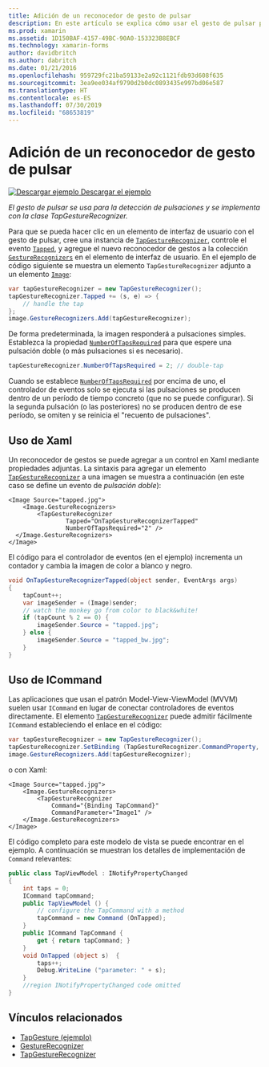```yaml
---
title: Adición de un reconocedor de gesto de pulsar
description: En este artículo se explica cómo usar el gesto de pulsar para la detección de pulsaciones en una aplicación de Xamarin.Forms. La detección de pulsaciones se implementa con la clase TapGestureRecognizer.
ms.prod: xamarin
ms.assetid: 1D150BAF-4157-49BC-90A0-153323B8EBCF
ms.technology: xamarin-forms
author: davidbritch
ms.author: dabritch
ms.date: 01/21/2016
ms.openlocfilehash: 959729fc21ba59133e2a92c1121fdb93d608f635
ms.sourcegitcommit: 3ea9ee034af9790d2b0dc0893435e997bd06e587
ms.translationtype: HT
ms.contentlocale: es-ES
ms.lasthandoff: 07/30/2019
ms.locfileid: "68653819"
---
```

# <a name="adding-a-tap-gesture-recognizer"></a>Adición de un reconocedor de gesto de pulsar

[![Descargar ejemplo](~/media/shared/download.png) Descargar el ejemplo](https://docs.microsoft.com/samples/xamarin/xamarin-forms-samples/workingwithgestures-tapgesture)

_El gesto de pulsar se usa para la detección de pulsaciones y se implementa con la clase TapGestureRecognizer._

Para que se pueda hacer clic en un elemento de interfaz de usuario con el gesto de pulsar, cree una instancia de [`TapGestureRecognizer`](xref:Xamarin.Forms.TapGestureRecognizer), controle el evento [`Tapped`](xref:Xamarin.Forms.TapGestureRecognizer.Tapped), y agregue el nuevo reconocedor de gestos a la colección [`GestureRecognizers`](xref:Xamarin.Forms.View.GestureRecognizers) en el elemento de interfaz de usuario. En el ejemplo de código siguiente se muestra un elemento `TapGestureRecognizer` adjunto a un elemento [`Image`](xref:Xamarin.Forms.Image):

```csharp
var tapGestureRecognizer = new TapGestureRecognizer();
tapGestureRecognizer.Tapped += (s, e) => {
    // handle the tap
};
image.GestureRecognizers.Add(tapGestureRecognizer);
```

De forma predeterminada, la imagen responderá a pulsaciones simples. Establezca la propiedad [`NumberOfTapsRequired`](xref:Xamarin.Forms.TapGestureRecognizer.NumberOfTapsRequired) para que espere una pulsación doble (o más pulsaciones si es necesario).

```csharp
tapGestureRecognizer.NumberOfTapsRequired = 2; // double-tap
```

Cuando se establece [`NumberOfTapsRequired`](xref:Xamarin.Forms.TapGestureRecognizer.NumberOfTapsRequired) por encima de uno, el controlador de eventos solo se ejecuta si las pulsaciones se producen dentro de un período de tiempo concreto (que no se puede configurar). Si la segunda pulsación (o las posteriores) no se producen dentro de ese período, se omiten y se reinicia el "recuento de pulsaciones".

<a name="Using_Xaml" />

## <a name="using-xaml"></a>Uso de Xaml

Un reconocedor de gestos se puede agregar a un control en Xaml mediante propiedades adjuntas. La sintaxis para agregar un elemento [`TapGestureRecognizer`](xref:Xamarin.Forms.TapGestureRecognizer) a una imagen se muestra a continuación (en este caso se define un evento de *pulsación doble*):

```xaml
<Image Source="tapped.jpg">
    <Image.GestureRecognizers>
        <TapGestureRecognizer
                Tapped="OnTapGestureRecognizerTapped"
                NumberOfTapsRequired="2" />
  </Image.GestureRecognizers>
</Image>
```

El código para el controlador de eventos (en el ejemplo) incrementa un contador y cambia la imagen de color a blanco y negro.

```csharp
void OnTapGestureRecognizerTapped(object sender, EventArgs args)
{
    tapCount++;
    var imageSender = (Image)sender;
    // watch the monkey go from color to black&white!
    if (tapCount % 2 == 0) {
        imageSender.Source = "tapped.jpg";
    } else {
        imageSender.Source = "tapped_bw.jpg";
    }
}
```

## <a name="using-icommand"></a>Uso de ICommand

Las aplicaciones que usan el patrón Model-View-ViewModel (MVVM) suelen usar `ICommand` en lugar de conectar controladores de eventos directamente. El elemento [`TapGestureRecognizer`](xref:Xamarin.Forms.TapGestureRecognizer) puede admitir fácilmente `ICommand` estableciendo el enlace en el código:

```csharp
var tapGestureRecognizer = new TapGestureRecognizer();
tapGestureRecognizer.SetBinding (TapGestureRecognizer.CommandProperty, "TapCommand");
image.GestureRecognizers.Add(tapGestureRecognizer);
```

o con Xaml:

```xaml
<Image Source="tapped.jpg">
    <Image.GestureRecognizers>
        <TapGestureRecognizer
            Command="{Binding TapCommand}"
            CommandParameter="Image1" />
    </Image.GestureRecognizers>
</Image>
```

El código completo para este modelo de vista se puede encontrar en el ejemplo. A continuación se muestran los detalles de implementación de `Command` relevantes:

```csharp
public class TapViewModel : INotifyPropertyChanged
{
    int taps = 0;
    ICommand tapCommand;
    public TapViewModel () {
        // configure the TapCommand with a method
        tapCommand = new Command (OnTapped);
    }
    public ICommand TapCommand {
        get { return tapCommand; }
    }
    void OnTapped (object s)  {
        taps++;
        Debug.WriteLine ("parameter: " + s);
    }
    //region INotifyPropertyChanged code omitted
}
```


## <a name="related-links"></a>Vínculos relacionados

- [TapGesture (ejemplo)](https://docs.microsoft.com/samples/xamarin/xamarin-forms-samples/workingwithgestures-tapgesture)
- [GestureRecognizer](xref:Xamarin.Forms.GestureRecognizer)
- [TapGestureRecognizer](xref:Xamarin.Forms.TapGestureRecognizer)
